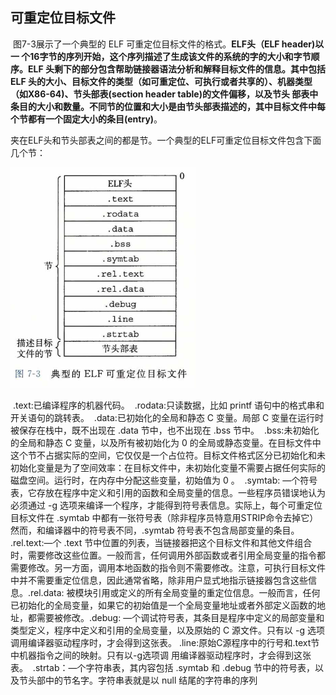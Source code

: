 ## 可重定位目标文件

​		图7-3展示了一个典型的 ELF 可重定位目标文件的格式。**ELF头（ELF header)**以一 个16字节的序列开始，这个序列描述了生成该文件的系统的字的大小和字节顺序。ELF 头剩下的部分包含帮助链接器语法分析和解释目标文件的信息。其中包括 ELF 头的大小、目标文件的类型（如可重定位、可执行或者共享的）、机器类型（如X86-64)、节**头部表(section header table)**的文件偏移，以及节头 部表中条目的大小和数量。不同节的位置和大小是由节头部表描述的，其中目标文件中每个节都有一个固定大小的**条目(entry)**。

​		夹在ELF头和节头部表之间的都是节。一个典型的ELF可重定位目标文件包含下面几个节：

![04典型的ELF可重定位目标文件](./markdownimage/04典型的ELF可重定位目标文件.png)

​		.text:已编译程序的机器代码。
​		.rodata:只读数据，比如 printf 语句中的格式串和开关语句的跳转表。
​		.data:已初始化的全局和静态 C 变量。局部 C 变量在运行时被保存在栈中，既不出现在 .data 节中，也不出现在 .bss 节中。
​		.bss:未初始化的全局和静态 C 变量，以及所有被初始化为 0 的全局或静态变量。在目标文件中这个节不占据实际的空间，它仅仅是一个占位符。目标文件格式区分已初始化和未初始化变量是为了空间效率：在目标文件中，未初始化变量不需要占据任何实际的磁盘空间。运行时，在内存中分配这些变量，初始值为 0 。
​		.symtab: —个符号表，它存放在程序中定义和引用的函数和全局变量的信息。一些程序员错误地认为必须通过 -g 选项来编译一个程序，才能得到符号表信息。实际上，每个可重定位目标文件在 .symtab 中都有一张符号表（除非程序员特意用STRIP命令去掉它）然而，和编译器中的符号表不同，.symtab 符号表不包含局部变量的条目。
​		.rel.text:—个 .text 节中位置的列表，当链接器把这个目标文件和其他文件组合时，需要修改这些位置。一般而言，任何调用外部函数或者引用全局变量的指令都需要修改。另一方面，调用本地函数的指令则不需要修改。注意，可执行目标文件中并不需要重定位信息，因此通常省略，除非用户显式地指示链接器包含这些信息。
​		.rel.data: 被模块引用或定义的所有全局变量的重定位信息。一般而言，任何已初始化的全局变量，如果它的初始值是一个全局变量地址或者外部定义函数的地址，都需要被修改。
​		.debug: —个调试符号表，其条目是程序中定义的局部变量和类型定义，程序中定义和引用的全局变量，以及原始的 C 源文件。只有以 -g 选项调用编译器驱动程序时，才会得到这张表。
​		.line:原始C源程序中的行号和.text节中机器指令之间的映射。只有以-g选项调 用编译器驱动程序时，才会得到这张表。
​		.strtab：—个字符串表，其内容包括 .symtab 和 .debug 节中的符号表，以及节头部中的节名字。字符串表就是以 null 结尾的字符串的序列
